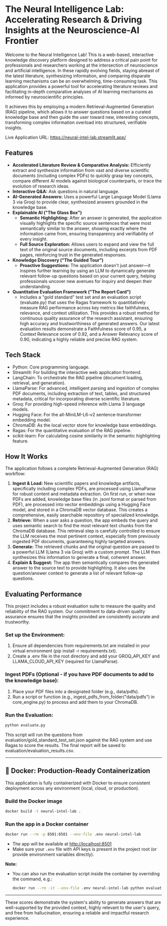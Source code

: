 # The Neural Intelligence Lab: Accelerating Research & Driving Insights at the Neuroscience-AI Frontier

Welcome to the Neural Intelligence Lab! This is a web-based, interactive knowledge discovery platform designed to address a critical pain point for professionals and researchers working at the intersection of neuroscience and artificial intelligence. In these rapidly evolving fields, staying abreast of the latest literature, synthesizing information, and comparing disparate learning mechanisms can be an overwhelming, time-consuming task. This application provides a powerful tool for accelerating literature reviews and facilitating in-depth comparative analyses of AI learning mechanisms as informed by neuroscientific principles.

It achieves this by employing a modern Retrieval-Augmented Generation (RAG) pipeline, which allows it to answer questions based on a curated knowledge base and then guide the user toward new, interesting concepts, transforming complex information overload into structured, verifiable insights.

Live Application URL: https://neural-intel-lab.streamlit.app/

## Features

- **Accelerated Literature Review & Comparative Analysis:** Efficiently extract and synthesize information from vast and diverse scientific documents (including complex PDFs) to quickly grasp key concepts, compare different AI models against biological counterparts, or trace the evolution of research ideas.
- **Interactive Q&A:** Ask questions in natural language.
- **AI-Generated Answers:** Uses a powerful Large Language Model (Llama 3 via Groq) to provide clear, synthesized answers grounded in the knowledge base.
- **Explainable AI ("The Glass Box")**
  - **Semantic Highlighting:** After an answer is generated, the application visually highlights the specific source sentences that were most semantically similar to the answer, showing exactly where the information came from, ensuring transparency and verifiability of every insight.
  - **Full Source Exploration:** Allows users to expand and view the full text of the original source documents, including excerpts from PDF pages, reinforcing trust in the generated responses.
- **Knowledge Discovery ("The Guided Tour")**
  - **Proactive Suggestions:** The application doesn't just answer—it inspires further learning by using an LLM to dynamically generate relevant follow-up questions based on your current query, helping professionals uncover new avenues for inquiry and deepen their understanding.
- **Quantitative Evaluation Framework ("The Report Card")**
  - Includes a "gold standard" test set and an evaluation script (evaluate.py) that uses the Ragas framework to quantitatively measure RAG performance across key metrics like faithfulness, relevance, and context utilization. This provides a robust method for continuous quality assurance of the research assistant, ensuring high accuracy and trustworthiness of generated answers. Our latest evaluation results demonstrate a Faithfulness score of 0.95, a Context Relevance score of 0.92, and a Answer Relevancy score of 0.90, indicating a highly reliable and precise RAG system.

## Tech Stack

- Python: Core programming language.
- Streamlit: For building the interactive web application frontend.
- LangChain: To orchestrate the RAG pipeline (document loading, retrieval, and generation).
- LlamaParse: For advanced, intelligent parsing and ingestion of complex PDF documents, including extraction of text, tables, and structured metadata, critical for incorporating diverse scientific literature.
- Groq: For providing high-speed inference with Llama 3 language models.
- Hugging Face: For the all-MiniLM-L6-v2 sentence-transformer embedding model.
- ChromaDB: As the local vector store for knowledge base embeddings.
- Ragas: For the quantitative evaluation of the RAG pipeline.
- scikit-learn: For calculating cosine similarity in the semantic highlighting feature.

## How It Works

The application follows a complete Retrieval-Augmented Generation (RAG) workflow:

1. **Ingest & Load:** New scientific papers and knowledge artifacts, specifically including complex PDFs, are processed using LlamaParse for robust content and metadata extraction. On first run, or when new PDFs are added, knowledge base files (in .jsonl format or parsed from PDF), are processed into vector embeddings using a Hugging Face model, and stored in a ChromaDB vector database. This creates a comprehensive, easily searchable repository of specialized knowledge.
2. **Retrieve:** When a user asks a question, the app embeds the query and uses semantic search to find the most relevant text chunks from the ChromaDB database. This retrieval step is carefully controlled to ensure the LLM receives the most pertinent context, especially from previously ingested PDF documents, guaranteeing highly targeted answers.
3. **Generate:** The retrieved chunks and the original question are passed to a powerful LLM (Llama 3 via Groq) with a custom prompt. The LLM then synthesizes this information to generate a final, coherent answer.
4. **Explain & Suggest:** The app then semantically compares the generated answer to the source text to provide highlighting. It also uses the question/answer context to generate a list of relevant follow-up questions.

## Evaluating Performance

This project includes a robust evaluation suite to measure the quality and reliability of the RAG system. Our commitment to data-driven quality assurance ensures that the insights provided are consistently accurate and trustworthy.

### Set up the Environment:

1. Ensure all dependencies from requirements.txt are installed in your virtual environment (pip install -r requirements.txt).
2. Create a .env file in the root directory and add your GROQ_API_KEY and LLAMA_CLOUD_API_KEY (required for LlamaParse).

### Ingest PDFs (Optional - if you have PDF documents to add to the knowledge base):

1. Place your PDF files into a designated folder (e.g., data/pdfs).
2. Run a script or function (e.g., ingest_pdfs_from_folder("data/pdfs") in core_engine.py) to process and add them to your ChromaDB.

### Run the Evaluation:

```bash
python evaluate.py
```

This script will run the questions from evaluation/gold_standard_test_set.json against the RAG system and use Ragas to score the results. The final report will be saved to evaluation/evaluation_results.csv.

---

## 🐳 Docker: Production-Ready Containerization

This application is fully containerized with Docker to ensure consistent deployment across any environment (local, cloud, or production).

### Build the Docker image
```bash
docker build -t neural-intel-lab .
```

### Run the app in a Docker container
```bash
docker run --rm -p 8501:8501 --env-file .env neural-intel-lab
```

- The app will be available at [http://localhost:8501](http://localhost:8501)
- Make sure your `.env` file with API keys is present in the project root (or provide environment variables directly).

**Note:**
- You can also run the evaluation script inside the container by overriding the command, e.g.:
  ```bash
  docker run --rm -it --env-file .env neural-intel-lab python evaluate.py
  ```

---

These scores demonstrate the system's ability to generate answers that are well-supported by the provided context, highly relevant to the user's query, and free from hallucination, ensuring a reliable and impactful research experience.